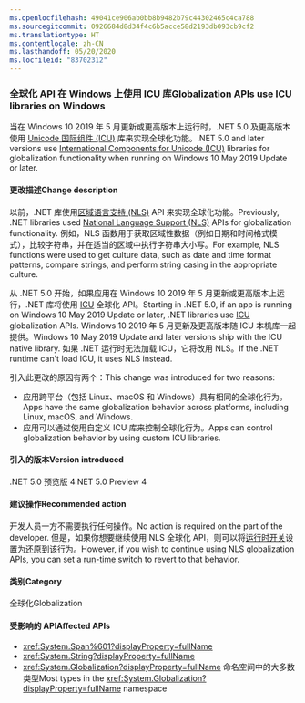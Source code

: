 ```yaml
---
ms.openlocfilehash: 49041ce906ab0bb8b9482b79c44302465c4ca788
ms.sourcegitcommit: 0926684d8d34f4c6b5acce58d2193db093cb9cf2
ms.translationtype: HT
ms.contentlocale: zh-CN
ms.lasthandoff: 05/20/2020
ms.locfileid: "83702312"
---
```

### <a name="globalization-apis-use-icu-libraries-on-windows"></a><span data-ttu-id="8abd2-101">全球化 API 在 Windows 上使用 ICU 库</span><span class="sxs-lookup"><span data-stu-id="8abd2-101">Globalization APIs use ICU libraries on Windows</span></span>

<span data-ttu-id="8abd2-102">当在 Windows 10 2019 年 5 月更新或更高版本上运行时，.NET 5.0 及更高版本使用 [Unicode 国际组件 (ICU)](http://site.icu-project.org/home) 库来实现全球化功能。</span><span class="sxs-lookup"><span data-stu-id="8abd2-102">.NET 5.0 and later versions use [International Components for Unicode (ICU)](http://site.icu-project.org/home) libraries for globalization functionality when running on Windows 10 May 2019 Update or later.</span></span>

#### <a name="change-description"></a><span data-ttu-id="8abd2-103">更改描述</span><span class="sxs-lookup"><span data-stu-id="8abd2-103">Change description</span></span>

<span data-ttu-id="8abd2-104">以前，.NET 库使用[区域语言支持 (NLS)](/windows/win32/intl/national-language-support) API 来实现全球化功能。</span><span class="sxs-lookup"><span data-stu-id="8abd2-104">Previously, .NET libraries used [National Language Support (NLS)](/windows/win32/intl/national-language-support) APIs for globalization functionality.</span></span> <span data-ttu-id="8abd2-105">例如，NLS 函数用于获取区域性数据（例如日期和时间格式模式），比较字符串，并在适当的区域中执行字符串大小写。</span><span class="sxs-lookup"><span data-stu-id="8abd2-105">For example, NLS functions were used to get culture data, such as date and time format patterns, compare strings, and perform string casing in the appropriate culture.</span></span>

<span data-ttu-id="8abd2-106">从 .NET 5.0 开始，如果应用在 Windows 10 2019 年 5 月更新或更高版本上运行，.NET 库将使用 [ICU](http://site.icu-project.org/home) 全球化 API。</span><span class="sxs-lookup"><span data-stu-id="8abd2-106">Starting in .NET 5.0, if an app is running on Windows 10 May 2019 Update or later, .NET libraries use [ICU](http://site.icu-project.org/home) globalization APIs.</span></span> <span data-ttu-id="8abd2-107">Windows 10 2019 年 5 月更新及更高版本随 ICU 本机库一起提供。</span><span class="sxs-lookup"><span data-stu-id="8abd2-107">Windows 10 May 2019 Update and later versions ship with the ICU native library.</span></span> <span data-ttu-id="8abd2-108">如果 .NET 运行时无法加载 ICU，它将改用 NLS。</span><span class="sxs-lookup"><span data-stu-id="8abd2-108">If the .NET runtime can't load ICU, it uses NLS instead.</span></span>

<span data-ttu-id="8abd2-109">引入此更改的原因有两个：</span><span class="sxs-lookup"><span data-stu-id="8abd2-109">This change was introduced for two reasons:</span></span>

- <span data-ttu-id="8abd2-110">应用跨平台（包括 Linux、macOS 和 Windows）具有相同的全球化行为。</span><span class="sxs-lookup"><span data-stu-id="8abd2-110">Apps have the same globalization behavior across platforms, including Linux, macOS, and Windows.</span></span>
- <span data-ttu-id="8abd2-111">应用可以通过使用自定义 ICU 库来控制全球化行为。</span><span class="sxs-lookup"><span data-stu-id="8abd2-111">Apps can control globalization behavior by using custom ICU libraries.</span></span>

#### <a name="version-introduced"></a><span data-ttu-id="8abd2-112">引入的版本</span><span class="sxs-lookup"><span data-stu-id="8abd2-112">Version introduced</span></span>

<span data-ttu-id="8abd2-113">.NET 5.0 预览版 4</span><span class="sxs-lookup"><span data-stu-id="8abd2-113">.NET 5.0 Preview 4</span></span>

#### <a name="recommended-action"></a><span data-ttu-id="8abd2-114">建议操作</span><span class="sxs-lookup"><span data-stu-id="8abd2-114">Recommended action</span></span>

<span data-ttu-id="8abd2-115">开发人员一方不需要执行任何操作。</span><span class="sxs-lookup"><span data-stu-id="8abd2-115">No action is required on the part of the developer.</span></span> <span data-ttu-id="8abd2-116">但是，如果你想要继续使用 NLS 全球化 API，则可以将[运行时开关](../../../../docs/core/run-time-config/globalization.md#nls)设置为还原到该行为。</span><span class="sxs-lookup"><span data-stu-id="8abd2-116">However, if you wish to continue using NLS globalization APIs, you can set a [run-time switch](../../../../docs/core/run-time-config/globalization.md#nls) to revert to that behavior.</span></span>

#### <a name="category"></a><span data-ttu-id="8abd2-117">类别</span><span class="sxs-lookup"><span data-stu-id="8abd2-117">Category</span></span>

<span data-ttu-id="8abd2-118">全球化</span><span class="sxs-lookup"><span data-stu-id="8abd2-118">Globalization</span></span>

#### <a name="affected-apis"></a><span data-ttu-id="8abd2-119">受影响的 API</span><span class="sxs-lookup"><span data-stu-id="8abd2-119">Affected APIs</span></span>

- <xref:System.Span%601?displayProperty=fullName>
- <xref:System.String?displayProperty=fullName>
- <span data-ttu-id="8abd2-120"><xref:System.Globalization?displayProperty=fullName> 命名空间中的大多数类型</span><span class="sxs-lookup"><span data-stu-id="8abd2-120">Most types in the <xref:System.Globalization?displayProperty=fullName> namespace</span></span>

<!--

#### Affected APIs

- `T:System.Span%601`
- `T:System.String`
- `N:System.Globalization`

-->
